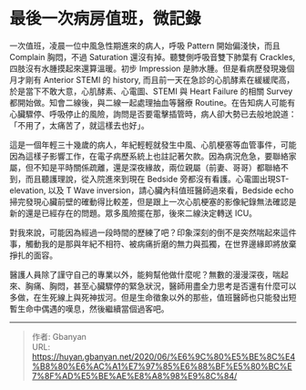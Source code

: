 # 最後一次病房值班，微記錄


一次值班，凌晨一位中風急性期進來的病人，呼吸 Pattern 開始偏淺快，而且Complain 胸悶，不過 Saturation 還沒有掉。聽雙側呼吸音雙下肺葉有 Crackles, 四肢沒有水腫摸起來還算溫暖。初步 Impression 是肺水腫。但是看病歷發現幾個月才剛有 Anterior STEMI 的 history, 而且前一天在急診的心肌酵素在緩緩爬高，於是當下不敢大意，心肌酵素、心電圖、STEMI 與 Heart Failure 的相關 Survey 都開始做。知會二線後，與二線一起處理抽血等醫療 Routine。在告知病人可能有心臟驟停、呼吸停止的風險，詢問是否要電擊插管時，病人卻大勢已去般地說道：「不用了，太痛苦了，就這樣去也好」。

這是一個年輕三十幾歲的病人，年紀輕輕就發生中風、心肌梗塞等血管事件，可能因為這樣子影響工作，在電子病歷系統上也註記著欠款。因為病況危急，要聯絡家屬，但不知是平時關係疏離，還是深夜緣故，兩位親屬（前妻、哥哥）都聯絡不到，而且聽護理說，從入院進來到現在 Bedside 旁都沒有看護。心電圖出現ST-elevation, 以及 T Wave inversion，請心臟內科值班醫師過來看，Bedside echo 掃完發現心臟前壁的確動得比較差，但是跟上一次心肌梗塞的影像紀錄無法確認是新的還是已經存在的問題。眾多風險擺在那，後來二線決定轉送 ICU。

對我來說，可能因為經過一段時間的歷練了吧？印象深刻的倒不是突然喘起來這件事，觸動我的是那與年紀不相符、被病痛折磨的無力與孤獨，在世界邊緣即將放棄掙扎的面容。

醫護人員除了謹守自己的專業以外，能夠幫他做什麼呢？無數的漫漫深夜，喘起來、胸痛、胸悶，甚至心臟驟停的緊急狀況，醫師用盡全力思考是否還有什麼可以多做，在生死線上與死神拔河。但是生命徵象以外的那些，值班醫師也只能發出短暫生命中偶遇的嘆息，然後繼續當個過客吧。


---

> 作者: Gbanyan  
> URL: https://huyan.gbanyan.net/2020/06/%E6%9C%80%E5%BE%8C%E4%B8%80%E6%AC%A1%E7%97%85%E6%88%BF%E5%80%BC%E7%8F%AD%E5%BE%AE%E8%A8%98%E9%8C%84/  

